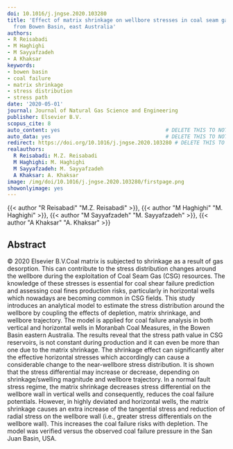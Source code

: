 ```yaml
---
doi: 10.1016/j.jngse.2020.103280
title: 'Effect of matrix shrinkage on wellbore stresses in coal seam gas: An example
  from Bowen Basin, east Australia'
authors:
- R Reisabadi
- M Haghighi
- M Sayyafzadeh
- A Khaksar
keywords:
- bowen basin
- coal failure
- matrix shrinkage
- stress distribution
- stress path
date: '2020-05-01'
journal: Journal of Natural Gas Science and Engineering
publisher: Elsevier B.V.
scopus_cite: 8
auto_content: yes                                  # DELETE THIS TO NOT AUTO GENERATE CONTENT
auto_data: yes                                     # DELETE THIS TO NOT AUTO GENERATE METADATA
redirect: https://doi.org/10.1016/j.jngse.2020.103280 # DELETE THIS TO NOT REDIRECT
realauthors:
  R Reisabadi: M.Z. Reisabadi
  M Haghighi: M. Haghighi
  M Sayyafzadeh: M. Sayyafzadeh
  A Khaksar: A. Khaksar
image: /img/doi/10.1016/j.jngse.2020.103280/firstpage.png
showonlyimage: yes
---
```

{{< author "R Reisabadi" "M.Z. Reisabadi" >}}, {{< author "M Haghighi" "M. Haghighi" >}}, {{< author "M Sayyafzadeh" "M. Sayyafzadeh" >}}, {{< author "A Khaksar" "A. Khaksar" >}}

## Abstract
© 2020 Elsevier B.V.Coal matrix is subjected to shrinkage as a result of gas desorption. This can contribute to the stress distribution changes around the wellbore during the exploitation of Coal Seam Gas (CSG) resources. The knowledge of these stresses is essential for coal shear failure prediction and assessing coal fines production risks, particularly in horizontal wells which nowadays are becoming common in CSG fields. This study introduces an analytical model to estimate the stress distribution around the wellbore by coupling the effects of depletion, matrix shrinkage, and wellbore trajectory. The model is applied for coal failure analysis in both vertical and horizontal wells in Moranbah Coal Measures, in the Bowen Basin eastern Australia. The results reveal that the stress path value in CSG reservoirs, is not constant during production and it can even be more than one due to the matrix shrinkage. The shrinkage effect can significantly alter the effective horizontal stresses which accordingly can cause a considerable change to the near-wellbore stress distribution. It is shown that the stress differential may increase or decrease, depending on shrinkage/swelling magnitude and wellbore trajectory. In a normal fault stress regime, the matrix shrinkage decreases stress differential on the wellbore wall in vertical wells and consequently, reduces the coal failure potentials. However, in highly deviated and horizontal wells, the matrix shrinkage causes an extra increase of the tangential stress and reduction of radial stress on the wellbore wall (i.e., greater stress differentials on the wellbore wall). This increases the coal failure risks with depletion. The model was verified versus the observed coal failure pressure in the San Juan Basin, USA.
